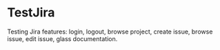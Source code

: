 # TestJira

Testing Jira features: login, logout, browse project, create issue, browse issue, edit issue, glass documentation.
